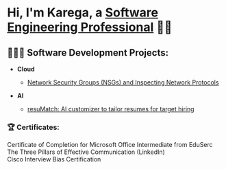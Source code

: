 <h1>Hi, I'm Karega, a <a href="https://www.linkedin.com/in/karega-carrington/">Software Engineering Professional</a> 👋🏾</h1>

<h2>👨🏾‍💻 Software Development Projects:</h2>

- <b>Cloud</b>
  - [Network Security Groups (NSGs) and Inspecting Network Protocols](https://github.com/KaregaCarrington/network-protocols/)

- <b>AI</b>
  - [resuMatch: AI customizer to tailor resumes for target hiring](https://github.com/karegacarrington/resuMATCH)

<b>
<h3>🏆 Certificates:</h3>
</b>
Certificate of Completion for Microsoft Office Intermediate from EduSerc
  </br>
The Three Pillars of Effective Communication (LinkedIn)
  </br>
 Cisco Interview Bias Certification
